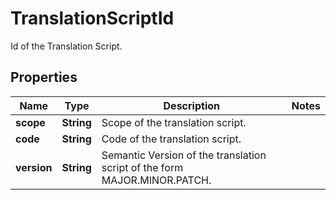 

# TranslationScriptId

Id of the Translation Script.

## Properties

Name | Type | Description | Notes
------------ | ------------- | ------------- | -------------
**scope** | **String** | Scope of the translation script. | 
**code** | **String** | Code of the translation script. | 
**version** | **String** | Semantic Version of the translation script of the form MAJOR.MINOR.PATCH. | 



